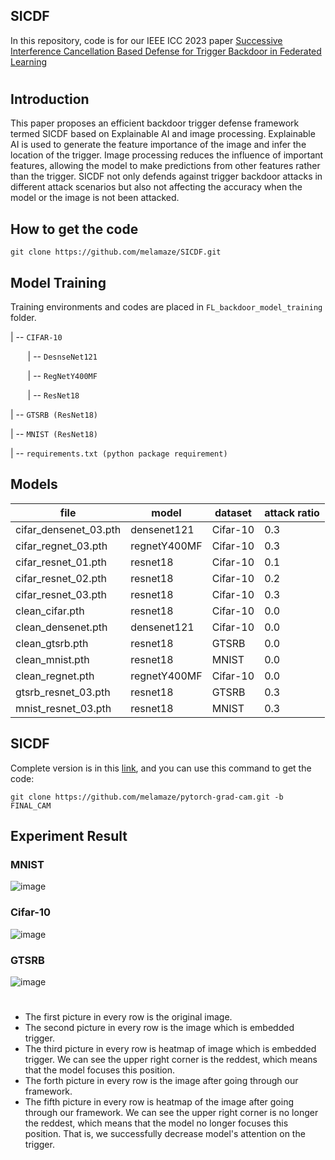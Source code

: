 ## SICDF

In this repository, code is for our IEEE ICC 2023 paper [Successive Interference Cancellation Based Defense for Trigger Backdoor in Federated Learning](https://github.com/melamaze/SICDF) 
#

## Introduction
This paper proposes an efficient backdoor trigger defense
framework termed SICDF based on Explainable AI and image
processing. Explainable AI is used to generate the feature
importance of the image and infer the location of the trigger.
Image processing reduces the influence of important features,
allowing the model to make predictions from other features
rather than the trigger. SICDF not only defends against trigger
backdoor attacks in different attack scenarios but also not
affecting the accuracy when the model or the image is not
been attacked.

## How to get the code
```
git clone https://github.com/melamaze/SICDF.git
```

## Model Training 
Training environments and codes are placed in `FL_backdoor_model_training` folder.

| --  ``CIFAR-10``

&nbsp;&nbsp;&nbsp;&nbsp;&nbsp;&nbsp; | -- ``DesnseNet121``

&nbsp;&nbsp;&nbsp;&nbsp;&nbsp;&nbsp; | -- ``RegNetY400MF``

&nbsp;&nbsp;&nbsp;&nbsp;&nbsp;&nbsp; | -- ``ResNet18``

| -- ``GTSRB (ResNet18)``

| -- ``MNIST (ResNet18)``

| -- ``requirements.txt (python package requirement)``


## Models

| file                  | model        | dataset  | attack ratio | 
|-----------------------|--------------|----------|--------------|
| cifar_densenet_03.pth | densenet121  | Cifar-10 | 0.3          |
| cifar_regnet_03.pth   | regnetY400MF | Cifar-10 | 0.3          |
| cifar_resnet_01.pth   | resnet18     | Cifar-10 | 0.1          |
| cifar_resnet_02.pth   | resnet18     | Cifar-10 | 0.2          |
| cifar_resnet_03.pth   | resnet18     | Cifar-10 | 0.3          |
| clean_cifar.pth       | resnet18     | Cifar-10 | 0.0          |
| clean_densenet.pth    | densenet121  | Cifar-10 | 0.0          |
| clean_gtsrb.pth       | resnet18     | GTSRB    | 0.0          |
| clean_mnist.pth       | resnet18     | MNIST    | 0.0          |
| clean_regnet.pth      | regnetY400MF | Cifar-10 | 0.0          |
| gtsrb_resnet_03.pth   | resnet18     | GTSRB    | 0.3          |
| mnist_resnet_03.pth   | resnet18     | MNIST    | 0.3          |


## SICDF

Complete version is in this [link](https://github.com/melamaze/pytorch-grad-cam/tree/FINAL_CAM), and you can use this command to get the code: 
```
git clone https://github.com/melamaze/pytorch-grad-cam.git -b FINAL_CAM
```

## Experiment Result

### MNIST
![image](https://i.imgur.com/aSNMNRF.png)

### Cifar-10
![image](https://imgur.com/PWNXC7v.png)

### GTSRB
![image](https://imgur.com/iI32r2E.png)

#
- The first picture in every row is the original image.
- The second picture in every row is the image which is embedded trigger.
- The third picture in every row is heatmap of image which is embedded trigger. We can see the upper right corner is the reddest, which means that the model focuses this position.
- The forth picture in every row is the image after going through our framework.
- The fifth picture in every row is heatmap of the image after going through our framework. We can see the upper right corner is no longer the reddest, which means that the model no longer focuses this position. That is, we successfully decrease model's attention on the trigger.

































